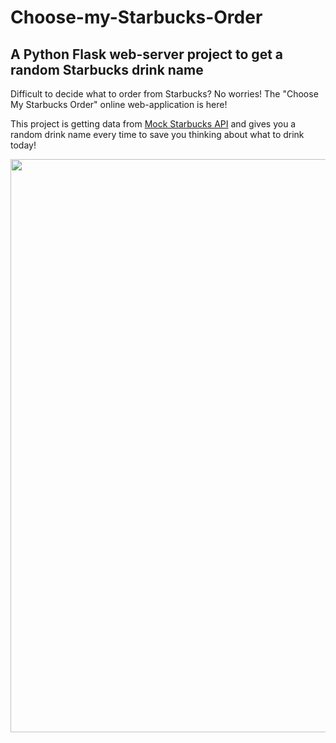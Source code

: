 # Choose-my-Starbucks-Order
## A Python Flask web-server project to get a random Starbucks drink name 
Difficult to decide what to order from Starbucks? No worries! The "Choose My Starbucks Order" online web-application is here!

This project is getting data from [Mock Starbucks API](https://github.com/nimelica/Mock-Starbucks-API) and gives you a random drink name every time to save you thinking about what to drink today!

<img src="https://user-images.githubusercontent.com/76903207/153773995-416fe8f0-81d5-4341-b46e-30ea25d184a8.png" align="left" height="917" width="869">

